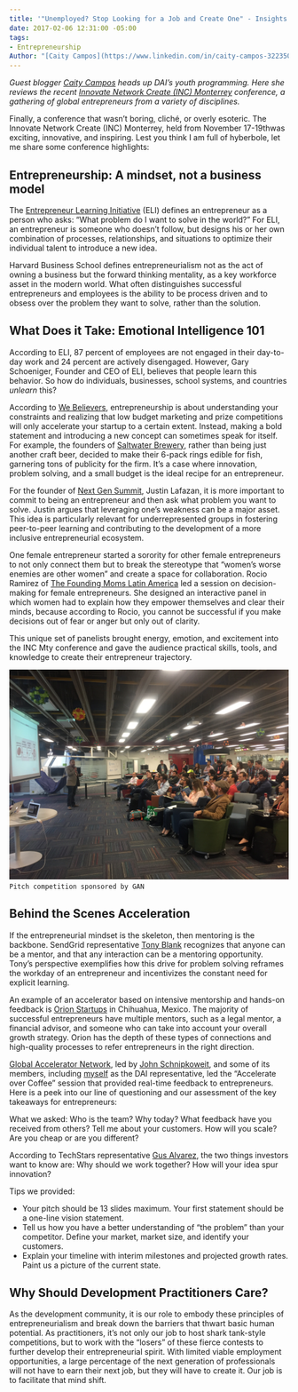 ```yaml
---
title: '"Unemployed? Stop Looking for a Job and Create One" - Insights from INC Monterrey'
date: 2017-02-06 12:31:00 -05:00
tags:
- Entrepreneurship
Author: "[Caity Campos](https://www.linkedin.com/in/caity-campos-32235064/)"
---
```


*Guest blogger [Caity Campos](https://www.linkedin.com/in/caity-campos-32235064/) heads up DAI’s youth programming. Here she reviews the recent [Innovate Network Create (INC) Monterrey](http://incmty.com/) conference, a gathering of global entrepreneurs from a variety of disciplines.*

Finally, a conference that wasn’t boring, cliché, or overly esoteric. The Innovate Network Create (INC) Monterrey, held from November 17-19thwas exciting, innovative, and inspiring. Lest you think I am full of hyberbole, let me share some conference highlights:

<!--more-->

## Entrepreneurship: A mindset, not a business model

The [Entrepreneur Learning Initiative](https://elimindset.com/) (ELI) defines an entrepreneur as a person who asks: “What problem do I want to solve in the world?” For ELI, an entrepreneur is someone who doesn’t follow, but designs his or her own combination of processes, relationships, and situations to optimize their individual talent to introduce a new idea.

Harvard Business School defines entrepreneurialism not as the act of owning a business but the forward thinking mentality, as a key workforce asset in the modern world. What often distinguishes successful entrepreneurs and employees is the ability to be process driven and to obsess over the problem they want to solve, rather than the solution.

## What Does it Take: Emotional Intelligence 101

According to ELI, 87 percent of employees are not engaged in their day-to-day work and 24 percent are actively disengaged. However, Gary Schoeniger, Founder and CEO of ELI, believes that people learn this behavior. So how do individuals, businesses, school systems, and countries *unlearn* this?

According to [We Believers](http://www.webelievers.com/), entrepreneurship is about understanding your constraints and realizing that low budget marketing and prize competitions will only accelerate your startup to a certain extent. Instead, making a bold statement and introducing a new concept can sometimes speak for itself. For example, the founders of [Saltwater Brewery](https://www.craftbeer.com/editors-picks/saltwater-brewery-creates-edible-six-pack-rings), rather than being just another craft beer, decided to make their 6-pack rings edible for fish, garnering tons of publicity for the firm. It’s a case where innovation, problem solving, and a small budget is the ideal recipe for an entrepreneur.

For the founder of [Next Gen Summit](http://ngsummit.com/), Justin Lafazan, it is more important to commit to being an entrepreneur and then ask what problem you want to solve. Justin argues that leveraging one’s weakness can be a major asset. This idea is particularly relevant for underrepresented groups in fostering peer-to-peer learning and contributing to the development of a more inclusive entrepreneurial ecosystem.

One female entrepreneur started a sorority for other female entrepreneurs to not only connect them but to break the stereotype that “women’s worse enemies are other women” and create a space for collaboration. Rocio Ramirez of [The Founding Moms Latin America](https://www.facebook.com/TheFoundingMomsLatinoamerica/) led a session on decision-making for female entrepreneurs. She designed an interactive panel in which women had to explain how they empower themselves and clear their minds, because according to Rocio, you cannot be successful if you make decisions out of fear or anger but only out of clarity.

This unique set of panelists brought energy, emotion, and excitement into the INC Mty conference and gave the audience practical skills, tools, and knowledge to create their entrepreneur trajectory.

![IMG_1755.JPG](/uploads/IMG_1755.JPG)`Pitch competition sponsored by GAN`

## Behind the Scenes Acceleration

If the entrepreneurial mindset is the skeleton, then mentoring is the backbone. SendGrid representative [Tony Blank](https://twitter.com/thetonyblank) recognizes that anyone can be a mentor, and that any interaction can be a mentoring opportunity. Tony’s perspective exemplifies how this drive for problem solving reframes the workday of an entrepreneur and incentivizes the constant need for explicit learning.

An example of an accelerator based on intensive mentorship and hands-on feedback is [Orion Startups](http://hello.orionstartups.com/) in Chihuahua, Mexico. The majority of successful entrepreneurs have multiple mentors, such as a legal mentor, a financial advisor, and someone who can take into account your overall growth strategy. Orion has the depth of these types of connections and high-quality processes to refer entrepreneurs in the right direction.

[Global Accelerator Network](http://gan.co/), led by [John Schnipkoweit](https://twitter.com/jschnip), and some of its members, including [myself](https://www.linkedin.com/in/caity-campos-32235064) as the DAI representative, led the “Accelerate over Coffee” session that provided real-time feedback to entrepreneurs. Here is a peek into our line of questioning and our assessment of the key takeaways for entrepreneurs:

What we asked: Who is the team? Why today? What feedback have you received from others? Tell me about your customers. How will you scale? Are you cheap or are you different?

According to TechStars representative [Gus Alvarez](http://www.techstars.com/mentors/gustavo-alvarez-moreno/), the two things investors want to know are: Why should we work together? How will your idea spur innovation?

Tips we provided:

* Your pitch should be 13 slides maximum. Your first statement should be a one-line vision statement.
* Tell us how you have a better understanding of “the problem” than your competitor. Define your market, market size, and identify your customers.
* Explain your timeline with interim milestones and projected growth rates. Paint us a picture of the current state.

## Why Should Development Practitioners Care?

As the development community, it is our role to embody these principles of entrepreneurialism and break down the barriers that thwart basic human potential. As practitioners, it’s not only our job to host shark tank-style competitions, but to work with the “losers” of these fierce contests to further develop their entrepreneurial spirit. With limited viable employment opportunities, a large percentage of the next generation of professionals will not have to earn their next job, but they will have to create it. Our job is to facilitate that mind shift.
